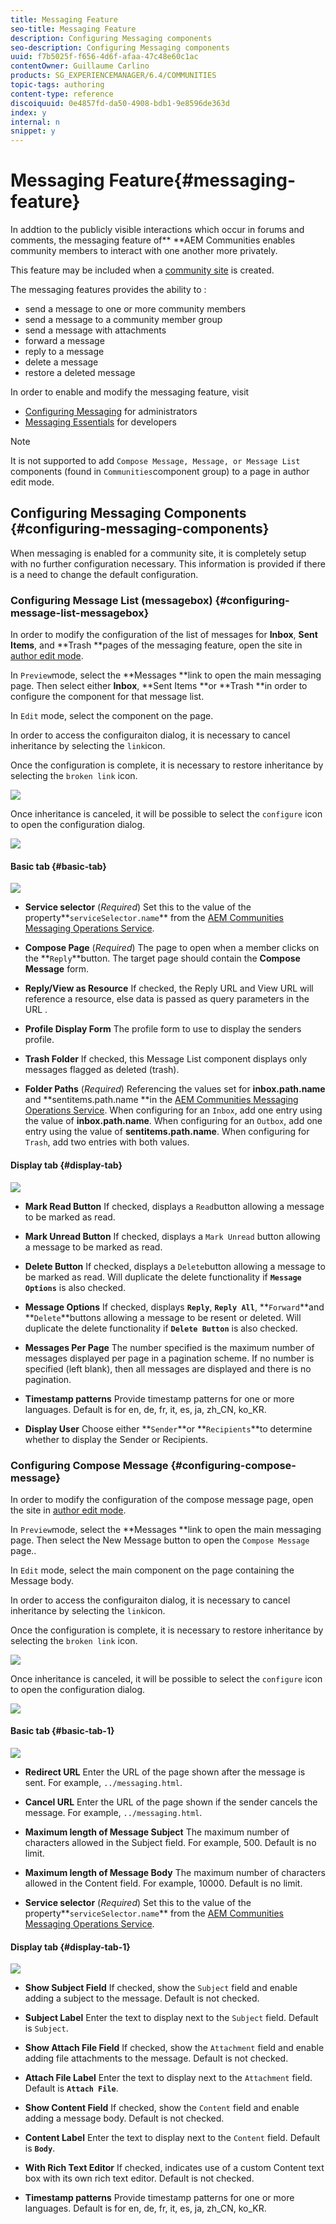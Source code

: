 ```yaml
---
title: Messaging Feature
seo-title: Messaging Feature
description: Configuring Messaging components
seo-description: Configuring Messaging components
uuid: f7b5025f-f656-4d6f-afaa-47c48e60c1ac
contentOwner: Guillaume Carlino
products: SG_EXPERIENCEMANAGER/6.4/COMMUNITIES
topic-tags: authoring
content-type: reference
discoiquuid: 0e4857fd-da50-4908-bdb1-9e8596de363d
index: y
internal: n
snippet: y
---
```


# Messaging Feature{#messaging-feature}

In addtion to the publicly visible interactions which occur in forums and comments, the messaging feature of** **AEM Communities enables community members to interact with one another more privately.

This feature may be included when a [community site](../../communities/using/overview.md#communitiessites) is created.

The messaging features provides the ability to :

* send a message to one or more community members
* send a message to a community member group
* send a message with attachments
* forward a message
* reply to a message
* delete a message
* restore a deleted message

In order to enable and modify the messaging feature, visit

* [Configuring Messaging](../../communities/using/messaging.md) for administrators
* [Messaging Essentials](../../communities/using/essentials-messaging.md) for developers

>[!NOTE]
>
>It is not supported to add `Compose Message, Message, or Message List` components (found in `Communities`component group) to a page in author edit mode.

## Configuring Messaging Components {#configuring-messaging-components}

When messaging is enabled for a community site, it is completely setup with no further configuration necessary. This information is provided if there is a need to change the default configuration.

### Configuring Message List (messagebox) {#configuring-message-list-messagebox}

In order to modify the configuration of the list of messages for **Inbox**, **Sent Items**, and **Trash **pages of the messaging feature, open the site in [author edit mode](../../communities/using/sites-console.md#authoringsitecontent).

In `Preview`mode, select the **Messages **link to open the main messaging page. Then select either **Inbox**, **Sent Items **or **Trash **in order to configure the component for that message list.

In `Edit` mode, select the component on the page.

In order to access the configuraiton dialog, it is necessary to cancel inheritance by selecting the `link`icon.

Once the configuration is complete, it is necessary to restore inheritance by selecting the `broken link` icon.

![](assets/chlimage_1-396.png)

Once inheritance is canceled, it will be possible to select the `configure` icon to open the configuration dialog.

![](assets/chlimage_1-397.png)

#### Basic tab {#basic-tab}

![](assets/chlimage_1-398.png)

* **Service selector** 
  (*Required*) Set this to the value of the property**`serviceSelector.name`** from the [AEM Communities Messaging Operations Service](../../communities/using/messaging.md#messagingoperationsservice).

* **Compose Page** 
  (*Required*) The page to open when a member clicks on the **`Reply`**button. The target page should contain the **Compose Message** form.

* **Reply/View as Resource** 
  If checked, the Reply URL and View URL will reference a resource, else data is passed as query parameters in the URL .

* **Profile Display Form** 
  The profile form to use to display the senders profile.

* **Trash Folder** 
  If checked, this Message List component displays only messages flagged as deleted (trash).

* **Folder Paths** 
  (*Required*) Referencing the values set for **inbox.path.name** and **sentitems.path.name **in the [AEM Communities Messaging Operations Service](../../communities/using/messaging.md#messagingoperationsservice). When configuring for an `Inbox`, add one entry using the value of **inbox.path.name**. When configuring for an `Outbox`, add one entry using the value of **sentitems.path.name**. When configuring for `Trash`, add two entries with both values.

#### Display tab {#display-tab}

![](assets/chlimage_1-399.png)

* **Mark Read Button** 
  If checked, displays a `Read`button allowing a message to be marked as read.

* **Mark Unread Button** 
  If checked, displays a `Mark Unread` button allowing a message to be marked as read.

* **Delete Button** 
  If checked, displays a `Delete`button allowing a message to be marked as read. Will duplicate the delete functionality if **`Message Options`** is also checked.

* **Message Options** 
  If checked, displays **`Reply`**, **`Reply All`**, **`Forward`**and **`Delete`**buttons allowing a message to be resent or deleted. Will duplicate the delete functionality if **`Delete Button`** is also checked.

* **Messages Per Page** 
  The number specified is the maximum number of messages displayed per page in a pagination scheme. If no number is specified (left blank), then all messages are displayed and there is no pagination.

* **Timestamp patterns** 
  Provide timestamp patterns for one or more languages. Default is for en, de, fr, it, es, ja, zh_CN, ko_KR.

* **Display User** 
  Choose either **`Sender`**or **`Recipients`**to determine whether to display the Sender or Recipients.

### Configuring Compose Message {#configuring-compose-message}

In order to modify the configuration of the compose message page, open the site in [author edit mode](../../communities/using/sites-console.md#authoringsitecontent).

In `Preview`mode, select the **Messages **link to open the main messaging page. Then select the New Message button to open the `Compose Message` page..

In `Edit` mode, select the main component on the page containing the Message body.

In order to access the configuraiton dialog, it is necessary to cancel inheritance by selecting the `link`icon.

Once the configuration is complete, it is necessary to restore inheritance by selecting the `broken link` icon.

![](assets/chlimage_1-400.png)

Once inheritance is canceled, it will be possible to select the `configure` icon to open the configuration dialog.

![](assets/chlimage_1-401.png)

#### Basic tab {#basic-tab-1}

![](assets/chlimage_1-402.png)

* **Redirect URL** 
  Enter the URL of the page shown after the message is sent. For example, `../messaging.html`.

* **Cancel URL** 
  Enter the URL of the page shown if the sender cancels the message. For example, `../messaging.html`.

* **Maximum length of Message Subject** 
  The maximum number of characters allowed in the Subject field. For example, 500. Default is no limit.

* **Maximum length of Message Body** 
  The maximum number of characters allowed in the Content field. For example, 10000. Default is no limit.

* **Service selector** 
  (*Required*) Set this to the value of the property**`serviceSelector.name`** from the [AEM Communities Messaging Operations Service](../../communities/using/messaging.md#messagingoperationsservice).

#### Display tab {#display-tab-1}

![](assets/chlimage_1-403.png)

* **Show Subject Field** 
  If checked, show the `Subject` field and enable adding a subject to the message. Default is not checked.

* **Subject Label** 
  Enter the text to display next to the `Subject` field. Default is `Subject`.

* **Show Attach File Field** 
  If checked, show the `Attachment` field and enable adding file attachments to the message. Default is not checked.

* **Attach File Label** 
  Enter the text to display next to the `Attachment` field. Default is **`Attach File`**.

* **Show Content Field** 
  If checked, show the `Content` field and enable adding a message body. Default is not checked.

* **Content Label** 
  Enter the text to display next to the `Content` field. Default is **`Body`**.

* **With Rich Text Editor** 
  If checked, indicates use of a custom Content text box with its own rich text editor. Default is not checked.

* **Timestamp patterns** 
  Provide timestamp patterns for one or more languages. Default is for en, de, fr, it, es, ja, zh_CN, ko_KR.

